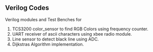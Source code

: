 ## Verilog Codes 
Verilog modules and Test Benches for
1. TCS3200 color_sensor to find RGB Colors using frequency counter. 
2. UART receiver of ascii characters using xbee radio module.
3. Line sensor to detect black line using ADC.
4. Dijkstras Algorithm implementation.

